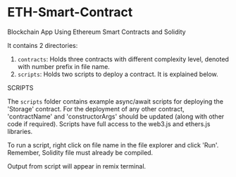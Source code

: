 # ETH-Smart-Contract

Blockchain App Using Ethereum Smart Contracts and Solidity

It contains 2 directories:

1. `contracts`: Holds three contracts with different complexity level, denoted with number prefix in file name.
2. `scripts`: Holds two scripts to deploy a contract. It is explained below.


SCRIPTS

The `scripts` folder contains example async/await scripts for deploying the 'Storage' contract.
For the deployment of any other contract, 'contractName' and 'constructorArgs' should be updated (along with other code if required). 
Scripts have full access to the web3.js and ethers.js libraries.

To run a script, right click on file name in the file explorer and click 'Run'. Remember, Solidity file must already be compiled.

Output from script will appear in remix terminal.
